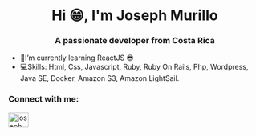 <h1 align="center">Hi 😁, I'm Joseph Murillo</h1>

<h3 align="center">A passionate developer from Costa Rica</h3>

- 📘I’m currently learning ReactJS 😎
- 💻Skills: Html, Css, Javascript, Ruby, Ruby On Rails, Php, Wordpress, Java SE, Docker, Amazon S3, Amazon LightSail.


<p align="left">
<h3 align="left">Connect with me:</h3>
<a href="www.linkedin.com/in/josephmurillorod"><img align="center" src="https://cdn.jsdelivr.net/npm/simple-icons@3.0.1/icons/linkedin.svg" alt="josephmurillo" height="30" width="40" /></a>
</p>
